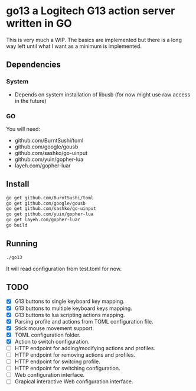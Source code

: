 # go13 a Logitech G13 action server written in GO

This is very much a WIP. The basics are implemented but there is a long way left until what I want as a minimum is implemented.

## Dependencies

### System

- Depends on system installation of libusb (for now might use raw access in the future)

### GO

You will need:
- github.com/BurntSushi/toml
- github.com/google/gousb
- github.com/sashko/go-uinput
- github.com/yuin/gopher-lua
- layeh.com/gopher-luar

## Install

```bash
go get github.com/BurntSushi/toml
go get github.com/google/gousb
go get github.com/sashko/go-uinput
go get github.com/yuin/gopher-lua
go get layeh.com/gopher-luar
go build
```

## Running

```bash
./go13
```

It will read configuration from test.toml for now.

## TODO

- [x] G13 buttons to single keyboard key mapping.
- [x] G13 buttons to multiple keyboard keys mapping.
- [x] G13 buttons to lua scripting actions mapping.
- [x] Parsing profile and actions from TOML configuration file.
- [x] Stick mouse movement support.
- [x] TOML configuration folder.
- [x] Action to switch configuration.
- [ ] HTTP endpoint for adding/modifying actions and profiles.
- [ ] HTTP endpoint for removing actions and profiles.
- [ ] HTTP endpoint for switcing profile.
- [ ] HTTP endpoint for switching configuration.
- [ ] Web configuration interface.
- [ ] Grapical interactive Web configuration interface.
